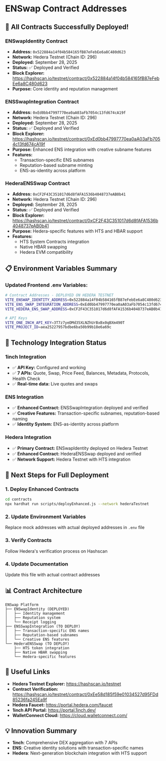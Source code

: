 # ENSwap Contract Addresses

## 🎉 All Contracts Successfully Deployed!

### ENSwapIdentity Contract
- **Address:** `0x522884a14f04b584165fB87eFebEe6a8C480d623`
- **Network:** Hedera Testnet (Chain ID: 296)
- **Deployed:** September 28, 2025
- **Status:** ✅ Deployed and Verified
- **Block Explorer:** https://hashscan.io/testnet/contract/0x522884a14f04b584165fB87eFebEe6a8C480d623
- **Purpose:** Core identity and reputation management

### ENSSwapIntegration Contract
- **Address:** `0xEd0bb47997770ea0aA03aFb7054c13fd674cA19f`
- **Network:** Hedera Testnet (Chain ID: 296)
- **Deployed:** September 28, 2025
- **Status:** ✅ Deployed and Verified
- **Block Explorer:** https://hashscan.io/testnet/contract/0xEd0bb47997770ea0aA03aFb7054c13fd674cA19f
- **Purpose:** Enhanced ENS integration with creative subname features
- **Features:**
  - Transaction-specific ENS subnames
  - Reputation-based subname minting
  - ENS-as-identity across platform

### HederaENSSwap Contract
- **Address:** `0xCF2F43C351017d6d8fAFA1536b4048737eAB0b41`
- **Network:** Hedera Testnet (Chain ID: 296)
- **Deployed:** September 28, 2025
- **Status:** ✅ Deployed and Verified
- **Block Explorer:** https://hashscan.io/testnet/contract/0xCF2F43C351017d6d8fAFA1536b4048737eAB0b41
- **Purpose:** Hedera-specific features with HTS and HBAR support
- **Features:**
  - HTS System Contracts integration
  - Native HBAR swapping
  - Hedera EVM compatibility

## 📋 Environment Variables Summary

### Updated Frontend .env Variables:
```bash
# Contract Addresses - DEPLOYED ON HEDERA TESTNET
VITE_ENSWAP_IDENTITY_ADDRESS=0x522884a14f04b584165fB87eFebEe6a8C480d623
VITE_ENS_SWAP_INTEGRATION_ADDRESS=0xEd0bb47997770ea0aA03aFb7054c13fd674cA19f
VITE_HEDERA_ENS_SWAP_ADDRESS=0xCF2F43C351017d6d8fAFA1536b4048737eAB0b41

# API Keys
VITE_ONE_INCH_API_KEY=3T7z7yeDMd35XLNZhUrBxBx0qBXm490T
VITE_PROJECT_ID=aea25227957bdbe6ba50b99b18e6a69c
```


## 🎯 Technology Integration Status

### 1inch Integration
- ✅ **API Key:** Configured and working
- ✅ **7 APIs:** Quote, Swap, Price Feed, Balances, Metadata, Protocols, Health Check
- ✅ **Real-time data:** Live quotes and swaps

### ENS Integration
- ✅ **Enhanced Contract:** ENSSwapIntegration deployed and verified
- ✅ **Creative Features:** Transaction-specific subnames, reputation-based naming
- ✅ **Identity System:** ENS-as-identity across platform

### Hedera Integration
- ✅ **Primary Contract:** ENSwapIdentity deployed on Hedera Testnet
- ✅ **Enhanced Contract:** HederaENSSwap deployed and verified
- ✅ **Network Support:** Hedera Testnet with HTS integration

## 🚀 Next Steps for Full Deployment

### 1. Deploy Enhanced Contracts
```bash
cd contracts
npx hardhat run scripts/deployEnhanced.js --network hederaTestnet
```

### 2. Update Environment Variables
Replace mock addresses with actual deployed addresses in `.env` file

### 3. Verify Contracts
Follow Hedera's verification process on Hashscan

### 4. Update Documentation
Update this file with actual contract addresses

## 📊 Contract Architecture

```
ENSwap Platform
├── ENSwapIdentity (DEPLOYED)
│   ├── Identity management
│   ├── Reputation system
│   └── Receipt logging
├── ENSSwapIntegration (TO DEPLOY)
│   ├── Transaction-specific ENS names
│   ├── Reputation-based subnames
│   └── Creative ENS features
└── HederaENSSwap (TO DEPLOY)
    ├── HTS token integration
    ├── Native HBAR swapping
    └── Hedera-specific features
```

## 🔗 Useful Links

- **Hedera Testnet Explorer:** https://hashscan.io/testnet
- **Contract Verification:** https://hashscan.io/testnet/contract/0xEe58d185f59e01034527d95FDd85236fa245Ea9f
- **Hedera Faucet:** https://portal.hedera.com/faucet
- **1inch API Portal:** https://portal.1inch.dev/
- **WalletConnect Cloud:** https://cloud.walletconnect.com/

## 💡 Innovation Summary
- **1inch**: Comprehensive DEX aggregation with 7 APIs
- **ENS**: Creative identity solutions with transaction-specific names
- **Hedera**: Next-generation blockchain integration with HTS support
